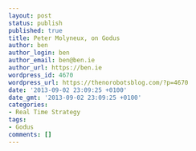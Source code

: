 ```yaml
---
layout: post
status: publish
published: true
title: Peter Molyneux, on Godus
author: ben
author_login: ben
author_email: ben@ben.ie
author_url: https://ben.ie
wordpress_id: 4670
wordpress_url: https://thenorobotsblog.com/?p=4670
date: '2013-09-02 23:09:25 +0100'
date_gmt: '2013-09-02 23:09:25 +0100'
categories:
- Real Time Strategy
tags:
- Godus
comments: []
---
```


